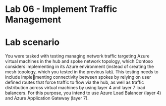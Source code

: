 # Lab 06 - Implement Traffic Management
# Lab scenario

You were tasked with testing managing network traffic targeting Azure virtual machines in the hub and 
spoke network topology, which Contoso considers implementing in its Azure environment (instead of 
creating the mesh topology, which you tested in the previous lab). This testing needs to include implementing connectivity between spokes by relying on user defined routes that force traffic to flow via the 
hub, as well as traffic distribution across virtual machines by using layer 4 and layer 7 load balancers. For 
this purpose, you intend to use Azure Load Balancer (layer 4) and Azure Application Gateway (layer 7).
